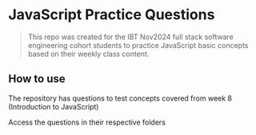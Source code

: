 # JavaScript Practice Questions
 
> This repo was created for the IBT Nov2024 full stack software engineering cohort students to practice JavaScript basic concepts based on their weekly class content. 

## How to use 

The repository has questions to test concepts covered from week 8 (Introduction to JavaScript)

Access the questions in their respective folders